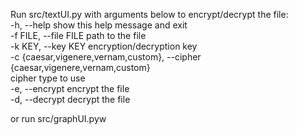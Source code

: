 Run src/textUI.py with arguments below to encrypt/decrypt the file:  
  -h, --help            show this help message and exit  
  -f FILE, --file FILE  path to the file  
  -k KEY, --key KEY     encryption/decryption key  
  -c {caesar,vigenere,vernam,custom}, --cipher {caesar,vigenere,vernam,custom}  
                        cipher type to use  
  -e, --encrypt         encrypt the file  
  -d, --decrypt         decrypt the file  
  
or run src/graphUI.pyw  
